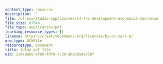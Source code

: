 ```yaml
---
content_type: resource
description: ''
file: /ol-ocw-studio-app/courses/14-772-development-economics-macroeconomics-spring-2013/214adab8bf9dfdf07c28ab0bd14c058f_BrvMZf2jaso.pdf
file_size: 87546
file_type: application/pdf
learning_resource_types: []
license: https://creativecommons.org/licenses/by-nc-sa/4.0/
ocw_type: OCWFile
resourcetype: Document
title: 3play pdf file
uid: 214adab8-bf9d-fdf0-7c28-ab0bd14c058f
---
```

